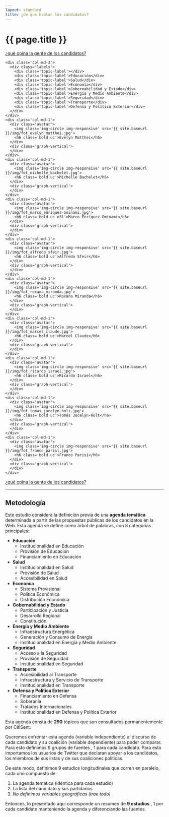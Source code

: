 ```yaml
---
layout: standard
title: ¿de qué hablan los candidatos?
---
```

<div class='row'>
  <div class='col-sm-6'>
    <h1 class='thin orange'>{{ page.title }}</h1>
  </div>
  <div class='col-sm-6 tright'>
    <a class='next-question' href='{{ site.baseurl }}/que-opina-la-gente'>
      <span class='question'>¿qué opina la gente de los candidatos?</span> <i class='icon-arrow-right'></i>
    </a>
  </div>
</div>
<div class='row row-topics'>

  <div class='tabla-comparativa'>

    <div class='col-md-3'>
      <div class='labels'>
        <div class='topic-label'></div>
        <div class='topic-label'>Educación</div>
        <div class='topic-label'>Salud</div>
        <div class='topic-label'>Economía</div>
        <div class='topic-label'>Gobernabilidad y Estado</div>
        <div class='topic-label'>Energía y Medio Ambiente</div>
        <div class='topic-label'>Seguridad</div>
        <div class='topic-label'>Transporte</div>
        <div class='topic-label'>Defensa y Política Exterior</div>
      </div>
    </div>
    <div class='col-md-1'>
      <div class='avatar'>
        <img class='img-circle img-responsive' src='{{ site.baseurl }}/img/fot_evelyn_matthei.jpg'>
        <h6 class='bold uc'>Evelyn Matthei</h6>
      </div>
      <div class='graph-vertical'>
      </div>
    </div>
    <div class='col-md-1'>
      <div class='avatar'>
        <img class='img-circle img-responsive' src='{{ site.baseurl }}/img/fot_michelle_bachelet.jpg'>
        <h6 class='bold uc'>Michelle Bachelet</h6>
      </div>
      <div class='graph-vertical'>
      </div>
    </div>
    <div class='col-md-1'>
      <div class='avatar'>
        <img class='img-circle img-responsive' src='{{ site.baseurl }}/img/fot_marco_enriquez-ominami.jpg'>
        <h6 class='bold uc n3l'>Marco Enríquez-Ominami</h6>
      </div>
      <div class='graph-vertical'>
      </div>
    </div>
    <div class='col-md-1'>
      <div class='avatar'>
        <img class='img-circle img-responsive' src='{{ site.baseurl }}/img/fot_alfredo_sfeir.jpg'>
        <h6 class='bold uc'>Alfredo Sfeir</h6>
      </div>
      <div class='graph-vertical'>
      </div>
    </div>
    <div class='col-md-1'>
      <div class='avatar'>
        <img class='img-circle img-responsive' src='{{ site.baseurl }}/img/fot_roxana_miranda.jpg'>
        <h6 class='bold uc'>Roxana Miranda</h6>
      </div>
      <div class='graph-vertical'>
      </div>
    </div>
    <div class='col-md-1'>
      <div class='avatar'>
        <img class='img-circle img-responsive' src='{{ site.baseurl }}/img/fot_marcel_claude.jpg'>
        <h6 class='bold uc'>Marcel Claude</h6>
      </div>
      <div class='graph-vertical'>
      </div>
    </div>
    <div class='col-md-1'>
      <div class='avatar'>
        <img class='img-circle img-responsive' src='{{ site.baseurl }}/img/fot_ricardo_israel.jpg'>
        <h6 class='bold uc'>Ricardo Israel</h6>
      </div>
      <div class='graph-vertical'>
      </div>
    </div>
    <div class='col-md-1'>
      <div class='avatar'>
        <img class='img-circle img-responsive' src='{{ site.baseurl }}/img/fot_tomas_jocelyn-holt.jpg'>
        <h6 class='bold uc'>Tomás Jocelyn-Holt</h6>
      </div>
      <div class='graph-vertical'>
      </div>
    </div>
    <div class='col-md-1'>
      <div class='avatar'>
        <img class='img-circle img-responsive' src='{{ site.baseurl }}/img/fot_franco_parisi.jpg'>
        <h6 class='bold uc'>Franco Parisi</h6>
      </div>
      <div class='graph-vertical'>
      </div>
    </div>

  </div>
</div>

<div class='row'>
  <div class='col-sm-12 tright'>
    <a class='next-question' href='{{ site.baseurl }}/que-opina-la-gente'>
      <span class='question'>¿qué opina la gente de los candidatos?</span> <i class='icon-arrow-right'></i>
    </a>
  </div>
</div>
<hr id='metodo'>
<h2 class='air-top orange thin'>Metodología</h2>
<div class='row'>
  <div class='col-sm-6'>
    <p>Este estudio considera la definición previa de una <strong>agenda temática</strong> determinada a partir de las propuestas públicas de los candidatos en la Web. Esta agenda se define como árbol de palabras, con 8 categorías principales:</p>
    <ul class='icons-ul'>
      <li><i class='cs-icon-topic'></i> <strong>Educación</strong>
        <ul>
          <li>Institucionalidad en Educación</li>
          <li>Provisión de Educación</li>
          <li>Financiamiento en Educación</li>
        </ul>
      </li>
      <li><i class='cs-icon-topic'></i> <strong>Salud</strong>
        <ul>
          <li>Institucionalidad en Salud</li>
          <li>Provisión de Salud</li>
          <li>Accesibilidad en Salud</li>
        </ul>
      </li>
      <li><i class='cs-icon-topic'></i> <strong>Economía</strong>
        <ul>
          <li>Sistema Previsional</li>
          <li>Política Económica</li>
          <li>Distribución Económica</li>
        </ul>
      </li>
      <li><i class='cs-icon-topic'></i> <strong>Gobernabilidad y Estado</strong>
        <ul>
          <li>Participación y Justicia</li>
          <li>Desarrollo Regional</li>
          <li>Constitución</li>
        </ul>
      </li>
      <li><i class='cs-icon-topic'></i> <strong>Energía y Medio Ambiente</strong>
        <ul>
          <li>Infraestructura Energética</li>
          <li>Generación y Consumo de Energía</li>
          <li>Institucionalidad en Energía y Medio Ambiente</li>
        </ul>
      </li>
      <li><i class='cs-icon-topic'></i> <strong>Seguridad</strong>
        <ul>
          <li>Acceso a la Seguridad</li>
          <li>Provisión de Seguridad</li>
          <li>Institucionalidad en Seguridad</li>
        </ul>
      </li>
      <li><i class='cs-icon-topic'></i> <strong>Transporte</strong>
        <ul>
          <li>Accesibilidad al Transporte</li>
          <li>Infraestructura y Servicio de Transporte</li>
          <li>Institucionalidad en Transporte</li>
        </ul>
      </li>
      <li><i class='cs-icon-topic'></i> <strong>Defensa y Política Exterior</strong>
        <ul>
          <li>Financiamiento en Defensa</li>
          <li>Soberanía</li>
          <li>Tratados Internacionales</li>
          <li>Institucionalidad en Defensa y Política Exterior</li>
        </ul>
      </li>
    </ul>
  </div>
  <div class='col-sm-6'>
    <p>Esta agenda consta de <strong>290</strong> tópicos <i class='cs-icon-topic'></i>que son consultados permanentemente por CitiSent.</p>
    <p>Queremos enfrentar esta agenda (variable independiente) al discurso de cada candidato y su coalición (variable dependiente) para poder comparar. Para esto definimos 9 grupos de fuentes <i class='cs-icon-source'></i>, 1 para cada candidato. Para esto importamos los usuarios de Twitter que declaran apoyar a los candidatos, los miembros de sus listas y de sus coaliciones políticas.</p>
    <p>De este modo, definimos 9 estudios longitudinales que corren en paralelo, cada uno compuesto de:</p>
    <ol>
      <li><i class='cs-icon-topic'></i> La agenda temática (idéntica para cada estudio)</li>
      <li><i class='cs-icon-source'></i> La lista del candidato y sus partidarios</li>
      <li><em>No definimos variables geográficas <i class='cs-icon-place'></i> (trae todo)</em></li>
    </ol>
    <p>Entonces, lo presentado aquí corresponde un resumen de <strong>9 estudios</strong> <i class='cs-icon-study'></i>, 1 por cada candidato manteniendo la agenda y diferenciando las fuentes.</p>
  </div>
</div>


